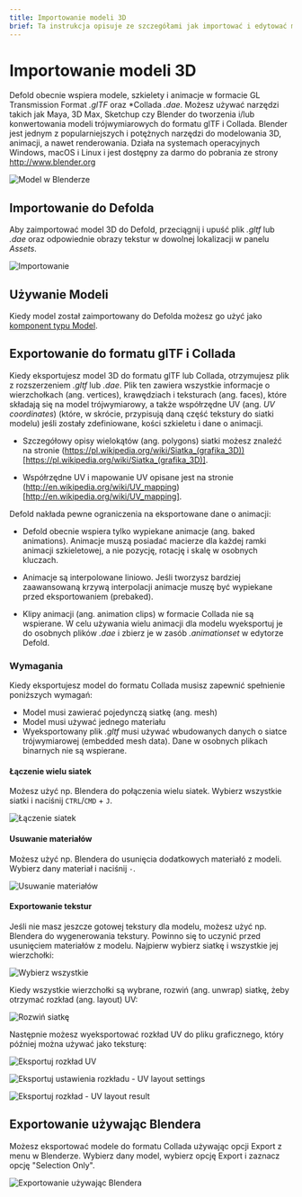```yaml
---
title: Importowanie modeli 3D
brief: Ta instrukcja opisuje ze szczegółami jak importować i edytować modele 3D.
---
```


# Importowanie modeli 3D
Defold obecnie wspiera modele, szkielety i animacje w formacie GL Transmission Format *.glTF* oraz *Collada *.dae*. Możesz używać narzędzi takich jak Maya, 3D Max, Sketchup czy Blender do tworzenia i/lub konwertowania modeli trójwymiarowych do formatu glTF i Collada. Blender jest jednym z popularniejszych i potężnych narzędzi do modelowania 3D, animacji, a nawet renderowania. Działa na systemach operacyjnych Windows, macOS i Linux i jest dostępny za darmo do pobrania ze strony http://www.blender.org

![Model w Blenderze](images/model/blender.png)

## Importowanie do Defolda
Aby zaimportować model 3D do Defold, przeciągnij i upuść plik *.gltf* lub *.dae* oraz odpowiednie obrazy tekstur w dowolnej lokalizacji w panelu *Assets*.

![Importowanie](images/model/assets.png)

## Używanie Modeli
Kiedy model został zaimportowany do Defolda możesz go użyć jako [komponent typu Model](/manuals/model).

## Exportowanie do formatu glTF i Collada
Kiedy eksportujesz model 3D do formatu glTF lub Collada, otrzymujesz plik z rozszerzeniem *.gltf* lub *.dae*. Plik ten zawiera wszystkie informacje o wierzchołkach (ang. vertices), krawędziach i teksturach (ang. faces), które składają się na model trójwymiarowy, a także współrzędne UV (ang. _UV coordinates_) (które, w skrócie, przypisują daną część tekstury do siatki modelu) jeśli zostały zdefiniowane, kości szkieletu i dane o animacji.

* Szczegółowy opisy wielokątów (ang. polygons) siatki możesz znaleźć na stronie (https://pl.wikipedia.org/wiki/Siatka_(grafika_3D))[https://pl.wikipedia.org/wiki/Siatka_(grafika_3D)].

* Współrzędne UV i mapowanie UV opisane jest na stronie (http://en.wikipedia.org/wiki/UV_mapping)[http://en.wikipedia.org/wiki/UV_mapping].

Defold nakłada pewne ograniczenia na eksportowane dane o animacji:

* Defold obecnie wspiera tylko wypiekane animacje (ang. baked animations). Animacje muszą posiadać macierze dla każdej ramki animacji szkieletowej, a nie pozycję, rotację i skalę w osobnych kluczach.

* Animacje są interpolowane liniowo. Jeśli tworzysz bardziej zaawansowaną krzywą interpolacji animacje muszę być wypiekane przed eksportowaniem (prebaked).

* Klipy animacji (ang. animation clips) w formacie Collada nie są wspierane. W celu używania wielu animacji dla modelu wyeksportuj je do osobnych plików *.dae* i zbierz je w zasób *.animationset* w edytorze Defold.

### Wymagania
Kiedy eksportujesz model do formatu Collada musisz zapewnić spełnienie poniższych wymagań:

* Model musi zawierać pojedynczą siatkę (ang. mesh)
* Model musi używać jednego materiału
* Wyeksportowany plik *.gltf* musi używać wbudowanych danych o siatce trójwymiarowej (embedded mesh data). Dane w osobnych plikach binarnych nie są wspierane.

#### Łączenie wielu siatek
Możesz użyć np. Blendera do połączenia wielu siatek. Wybierz wszystkie siatki i naciśnij `CTRL`/`CMD` + `J`.

![Łączenie siatek](images/model/blender_join_meshes.png)

#### Usuwanie materiałów
Możesz użyć np. Blendera do usunięcia dodatkowych materiałó z modeli. Wybierz dany materiał i naciśnij `-`.

![Usuwanie materiałów](images/model/blender_remove_materials.png)


#### Exportowanie tekstur
Jeśli nie masz jeszcze gotowej tekstury dla modelu, możesz użyć np. Blendera do wygenerowania tekstury. Powinno się to uczynić przed usunięciem materiałów z modelu. Najpierw wybierz siatkę i wszystkie jej wierzchołki:

![Wybierz wszystkie](images/model/blender_select_all_vertices.png)

Kiedy wszystkie wierzchołki są wybrane, rozwiń (ang. unwrap) siatkę, żeby otrzymać rozkład (ang. layout) UV:

![Rozwiń siatkę](images/model/blender_unwrap_mesh.png)

Następnie możesz wyeksportować rozkład UV do pliku graficznego, który później można używać jako teksturę:

![Eksportuj rozkład UV](images/model/blender_export_uv_layout.png)

![Eksportuj ustawienia rozkładu - UV layout settings](images/model/blender_export_uv_layout_settings.png)

![Eksportuj rozkład - UV layout result](images/model/blender_export_uv_layout_result.png)


## Exportowanie używając Blendera
Możesz eksportować modele do formatu Collada używając opcji Export z menu w Blenderze. Wybierz dany model, wybierz opcję Export i zaznacz opcję "Selection Only".

![Exportowanie używając Blendera](images/model/blender_export.png)
